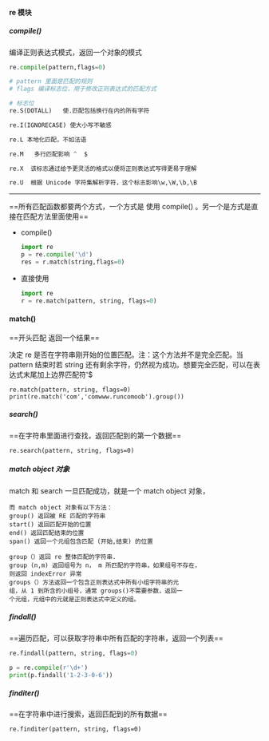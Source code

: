 #### re 模块

##### compile()

编译正则表达式模式，返回一个对象的模式

```python
re.compile(pattern,flags=0)

# pattern 里面是匹配的规则
# flags 编译标志位，用于修改正则表达式的匹配方式

# 标志位
re.S(DOTALL)   使.匹配包括换行在内的所有字符

re.I(IGNORECASE) 使大小写不敏感

re.L 本地化匹配，不如法语

re.M   多行匹配影响 ^  $

re.X  该标志通过给予更灵活的格式以便将正则表达式写得更易于理解

re.U  根据 Unicode 字符集解析字符，这个标志影响\w,\W,\b,\B

```

---

==所有匹配函数都要两个方式，一个方式是 使用 compile()  。另一个是方式是直接在匹配方法里面使用==

- compile()

  ```python
  import re
  p = re.compile('\d')
  res = r.match(string,flags=0)
  ```

- 直接使用

  ```python
  import re
  r = re.match(pattern, string, flags=0)
  ```

  

#### match()

==开头匹配 返回一个结果==

决定 re 是否在字符串刚开始的位置匹配。注：这个方法并不是完全匹配。当 pattern 结束时若 string 还有剩余字符，仍然视为成功。想要完全匹配，可以在表达式末尾加上边界匹配符'$

```
re.match(pattern, string, flags=0)
print(re.match('com','comwww.runcomoob').group())
```

##### search()

==在字符串里面进行查找，返回匹配到的第一个数据==

```
re.search(pattern, string, flags=0)
```

##### match object 对象

match 和 search 一旦匹配成功，就是一个 match object 对象，

```
而 match object 对象有以下方法：
group() 返回被 RE 匹配的字符串
start() 返回匹配开始的位置
end() 返回匹配结束的位置
span() 返回一个元组包含匹配 (开始,结束) 的位置

group（）返回 re 整体匹配的字符串.
group (n,m) 返回组号为 n， m 所匹配的字符串，如果组号不存在，
则返回 indexError 异常
groups（）方法返回一个包含正则表达式中所有小组字符串的元
组，从 1 到所含的小组号，通常 groups()不需要参数，返回一
个元组，元组中的元就是正则表达式中定义的组。

```

##### findall() 

==遍历匹配，可以获取字符串中所有匹配的字符串，返回一个列表==

```python
re.findall(pattern, string, flags=0)

p = re.compile(r'\d+')
print(p.findall('1-2-3-0-6'))

```

#####  finditer()

==在字符串中进行搜索，返回匹配到的所有数据==

```
re.finditer(pattern, string, flags=0)
```


